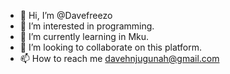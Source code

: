 - 👋 Hi, I’m @Davefreezo
- 👀 I’m interested in programming.
- 🌱 I’m currently learning in Mku.
- 💞️ I’m looking to collaborate on this platform.
- 📫 How to reach me davehnjugunah@gmail.com

